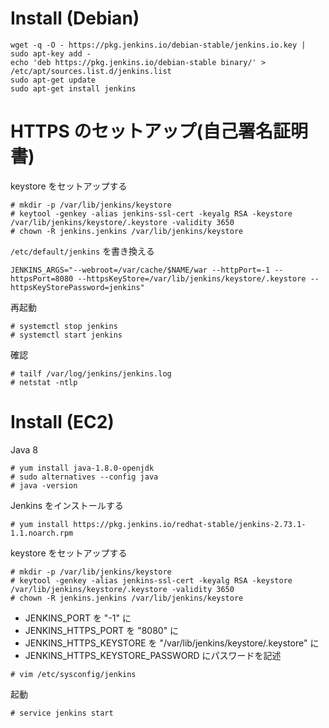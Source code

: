 # Install (Debian)

```
wget -q -O - https://pkg.jenkins.io/debian-stable/jenkins.io.key | sudo apt-key add -
echo 'deb https://pkg.jenkins.io/debian-stable binary/' > /etc/apt/sources.list.d/jenkins.list
sudo apt-get update
sudo apt-get install jenkins
```

# HTTPS のセットアップ(自己署名証明書)

keystore をセットアップする

```
# mkdir -p /var/lib/jenkins/keystore
# keytool -genkey -alias jenkins-ssl-cert -keyalg RSA -keystore /var/lib/jenkins/keystore/.keystore -validity 3650
# chown -R jenkins.jenkins /var/lib/jenkins/keystore
```

`/etc/default/jenkins` を書き換える

```
JENKINS_ARGS="--webroot=/var/cache/$NAME/war --httpPort=-1 --httpsPort=8080 --httpsKeyStore=/var/lib/jenkins/keystore/.keystore --httpsKeyStorePassword=jenkins"
```

再起動

```
# systemctl stop jenkins
# systemctl start jenkins
```

確認

```
# tailf /var/log/jenkins/jenkins.log
# netstat -ntlp
```

# Install (EC2)

Java 8

```
# yum install java-1.8.0-openjdk
# sudo alternatives --config java
# java -version
```

Jenkins をインストールする

```
# yum install https://pkg.jenkins.io/redhat-stable/jenkins-2.73.1-1.1.noarch.rpm
```

keystore をセットアップする

```
# mkdir -p /var/lib/jenkins/keystore
# keytool -genkey -alias jenkins-ssl-cert -keyalg RSA -keystore /var/lib/jenkins/keystore/.keystore -validity 3650
# chown -R jenkins.jenkins /var/lib/jenkins/keystore
```

* JENKINS_PORT を "-1" に
* JENKINS_HTTPS_PORT を "8080" に
* JENKINS_HTTPS_KEYSTORE を "/var/lib/jenkins/keystore/.keystore" に
* JENKINS_HTTPS_KEYSTORE_PASSWORD にパスワードを記述

```
# vim /etc/sysconfig/jenkins
```

起動

```
# service jenkins start 
```
